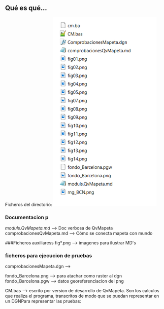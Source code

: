 ## Qué es qué...

Ficheros del directorio:
![Fig01](./Ficheros.png)

### Documentacion p
*moduls.QvMapeta.md*  -->  Doc verbosa de QvMapeta
comprobacionesQvMapeta.md  --> Cómo se conecta mapeta con mundo

###Ficheros auxiliaress
fig*.png --> imagenes para ilustrar MD's

### ficheros para ejecucion de pruebas
comprobacionesMapeta.dgn  --> 

fondo_Barcelona.png  --> para atachar como raster al dgn
fondo_Barcelona.pgw  --> datos georeferenciacion del png

CM.bas  --> escrito por version de desarrollo de QvMapeta. Son los calculos que realiza el programa, transcritos de modo que se puedan representar en un DGNPara representar las pruebas:
<!--stackedit_data:
eyJoaXN0b3J5IjpbMTE3NDQyNTE4MywxODIxMzM4ODUyXX0=
-->